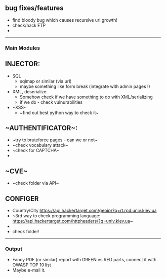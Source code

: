 ## bug fixes/features
- find bloody bug which causes recursive url growth!
- check/hack FTP
-


------------
### Main Modules

## INJECTOR:
- SQL
	- sqlmap or similar (via url)
	- maybe something like form break (integrate with admin pages !)
- XML, deserialize
	- Somehow check if we have something to do with XML/serializing
	- if we do - check vulnurabilities
- ~XSS~
	- ~find out best python way to check it~

## ~AUTHENTIFICATOR~:
- ~try to bruteforce pages - can we or not~
- ~check vocabulary attack~
- ~check for CAPTCHA~
-

## ~CVE~
- ~check folder via API~

## CONFIGER
- Country/City https://api.hackertarget.com/geoip/?q=rt.rpd.univ.kiev.ua
- ~3rd way to check programming language: https://api.hackertarget.com/httpheaders/?q=univ.kiev.ua~
-
- check folder!
------------

### Output
- Fancy PDF (or similar) report with GREEN vs RED parts, connect it with OWASP TOP 10 list
- Maybe e-mail it.
